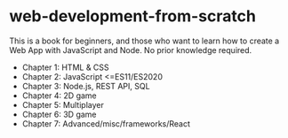 # web-development-from-scratch

This is a book for beginners, and those who want to learn how to create a Web App with JavaScript and Node. No prior knowledge required.

-   Chapter 1: HTML & CSS
-   Chapter 2: JavaScript <=ES11/ES2020
-   Chapter 3: Node.js, REST API, SQL
-   Chapter 4: 2D game
-   Chapter 5: Multiplayer
-   Chapter 6: 3D game
-   Chapter 7: Advanced/misc/frameworks/React
